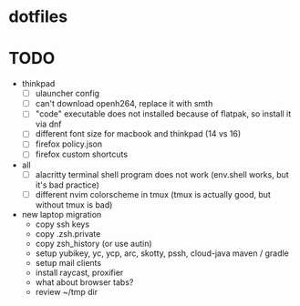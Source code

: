 # dotfiles

# TODO
- thinkpad
    - [ ] ulauncher config
    - [ ] can't download openh264, replace it with smth
    - [ ] "code" executable does not installed because of flatpak, so install it via dnf
    - [ ] different font size for macbook and thinkpad (14 vs 16)
    - [ ] firefox policy.json
    - [ ] firefox custom shortcuts

- all
    - [ ] alacritty terminal shell program does not work (env.shell works, but it's bad practice)
    - [ ] different nvim colorscheme in tmux (tmux is actually good, but without tmux is bad)

- new laptop migration
    - copy ssh keys
    - copy .zsh.private
    - copy zsh_history (or use autin)
    - setup yubikey, yc, ycp, arc, skotty, pssh, cloud-java maven / gradle
    - setup mail clients
    - install raycast, proxifier
    - what about browser tabs?
    - review ~/tmp dir
